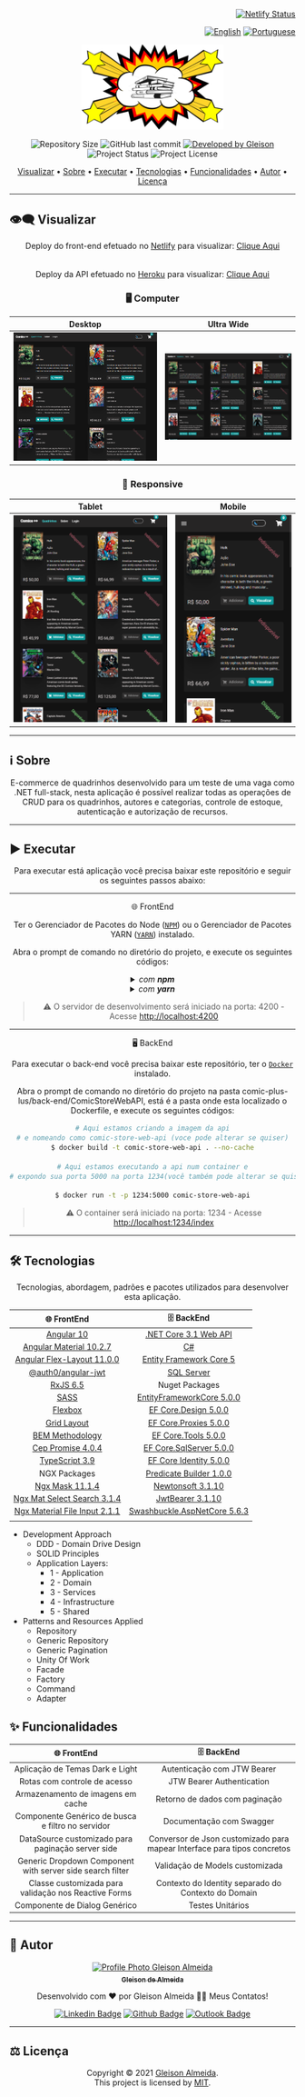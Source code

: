 <div align="right">

[![Netlify Status](https://api.netlify.com/api/v1/badges/1fa15619-9ade-473e-9196-b53a0a03780c/deploy-status)](https://app.netlify.com/sites/comics-plus-plus/deploys)

</div>

<div align="right">

[![English](https://www.countryflags.io/us/flat/32.png)](README.md) [![Portuguese](https://www.countryflags.io/br/flat/32.png)](README-PT.md)

</div>

</div>

<p align="center">
  <img alt="Comics ++" src="./front-end/.github/logo.png" width="250px"/>
</p>

<p align="center"> 
  <img alt="Repository Size" src="https://img.shields.io/github/repo-size/gleisonkz/comics-plus-plus?color=3498db&style=for-the-badge&label=Tamanho%20repositorio">
  
  <img alt="GitHub last commit" src="https://img.shields.io/github/last-commit/gleisonkz/comics-plus-plus?color=3498db&style=for-the-badge&label=Ultimo%20Commit">     
  <a href="https://github.com/gleisonkz">
    <img alt="Developed by Gleison" src="https://img.shields.io/badge/Desenvolvedor-Gleison-%3498db?color=3498db&style=for-the-badge&">
  </a>    
  <img alt="Project Status" src="https://img.shields.io/badge/Status-In Progress-%3498db?color=BDB76B&style=for-the-badge&">
  <img alt="Project License" src="https://img.shields.io/apm/l/vim-mode?style=for-the-badge&label=Licen%C3%A7a&color=3498db"/>
</p>

<p align="center">
 <a href="#eye_speech_bubble-visualizar">Visualizar</a> •
 <a href="#information_source-sobre">Sobre</a> •
 <a href="#arrow_forward-executar">Executar</a> •
 <a href="#hammer_and_wrench-tecnologias">Tecnologias</a> • 
 <a href="#sparkles-funcionalidades">Funcionalidades</a> •
 <a href="#boy-autor">Autor</a> •
 <a href="#balance_scale-licença">Licença</a>
</p>

---

## :eye_speech_bubble: **Visualizar**

<div align="center">

Deploy do front-end efetuado no [Netlify](https://www.netlify.com/) para visualizar: [Clique Aqui](https://comics-plus-plus.netlify.app/)

######

Deploy da API efetuado no [Heroku](https://www.heroku.com/) para visualizar: [Clique Aqui](https://kz-comic-store.herokuapp.com/index.html)

### :desktop_computer: Computer

|                                        Desktop                                        |                                        Ultra Wide                                        |
| :-----------------------------------------------------------------------------------: | :--------------------------------------------------------------------------------------: |
| <kbd><img src="./front-end/.github/previews/desktop-preview.png" alt="Tablet"/></kbd> | <kbd><img src="./front-end/.github/previews/ultra-wide-preview.png" alt="Mobile"/></kbd> |

### :iphone: Responsive

|                                        Tablet                                        |                                        Mobile                                        |
| :----------------------------------------------------------------------------------: | :----------------------------------------------------------------------------------: |
| <kbd><img src="./front-end/.github/previews/tablet-preview.png" alt="Tablet"/></kbd> | <kbd><img src="./front-end/.github/previews/mobile-preview.png" alt="Mobile"/></kbd> |

</div>
  
---
## :information_source: Sobre

<div align="center">

E-commerce de quadrinhos desenvolvido para um teste de uma vaga como .NET full-stack, nesta aplicação é possível realizar todas as operações de CRUD para os quadrinhos, autores e categorias, controle de estoque, autenticação e autorização de recursos.

</div>

---

## :arrow_forward: **Executar**

<div align="center">

Para executar está aplicação você precisa baixar este repositório e seguir os seguintes passos abaixo:

---

🌐 FrontEnd

Ter o Gerenciador de Pacotes do Node ([`NPM`](https://www.npmjs.com/get-npm)) ou o Gerenciador de Pacotes YARN ([`YARN`](https://yarnpkg.com/getting-started)) instalado.

Abra o prompt de comando no diretório do projeto, e execute os seguintes códigos:

<details>
  <summary><i>com <b>npm</b></i></summary>
  
  ```bash
  # Instalar dependências
  $ npm install ou npm i

# Iniciar o servidor de desenvolvimento

$ ng serve --open ou ng s -o

````

</details>

<details>
<summary><i>com <b>yarn</b></i></summary>

```bash
# Instalar dependências
$ yarn install

# Iniciar o servidor de desenvolvimento
$ ng serve --open ou ng s -o

````

</details>

> ⚠️ O servidor de desenvolvimento será iniciado na porta: 4200 - Acesse <http://localhost:4200>

</div>

---

<div align="center">

🖥 BackEnd

Para executar o back-end você precisa baixar este repositório, ter o [`Docker`](https://docs.docker.com/get-docker/) instalado.

Abra o prompt de comando no diretório do projeto na pasta comic-plus-lus/back-end/ComicStoreWebAPI, está é a pasta onde esta localizado o Dockerfile, e execute os seguintes códigos:

```bash
# Aqui estamos criando a imagem da api
# e nomeando como comic-store-web-api (voce pode alterar se quiser)
$ docker build -t comic-store-web-api . --no-cache

# Aqui estamos executando a api num container e
# expondo sua porta 5000 na porta 1234(você também pode alterar se quiser)

$ docker run -t -p 1234:5000 comic-store-web-api

```

> ⚠️ O container será iniciado na porta: 1234 - Acesse <http://localhost:1234/index>

</div>

---

## :hammer_and_wrench: **Tecnologias**

<div align="center">

Tecnologias, abordagem, padrões e pacotes utilizados para desenvolver esta aplicação.

|                            :globe_with_meridians: FrontEnd                             |                                                     :file_cabinet: BackEnd                                                     |
| :------------------------------------------------------------------------------------: | :----------------------------------------------------------------------------------------------------------------------------: |
|                           [Angular 10](https://angular.io/)                            |                                 [.NET Core 3.1 Web API](https://dotnet.microsoft.com/download)                                 |
|                [Angular Material 10.2.7](https://material.angular.io/)                 |                                     [C#](https://docs.microsoft.com/en-us/dotnet/csharp/)                                      |
|    [Angular Flex-Layout 11.0.0](https://www.npmjs.com/package/@angular/flex-layout)    |                              [Entity Framework Core 5](https://docs.microsoft.com/en-us/ef/core/)                              |
|         [@auth0/angular-jwt](https://www.npmjs.com/package/@auth0/angular-jwt)         |                      [SQL Server](https://docs.microsoft.com/en-us/sql/sql-server/?view=sql-server-ver15)                      |
|              [RxJS 6.5](https://rxjs-dev.firebaseapp.com/guide/overview)               |                                                         Nuget Packages                                                         |
|                             [SASS](https://sass-lang.com/)                             |         [EntityFrameworkCore 5.0.0](https://www.nuget.org/packages/Microsoft.EntityFrameworkCore/5.0.0?_src=template)          |
|               [Flexbox](https://www.w3schools.com/css/css3_flexbox.asp)                |        [EF Core.Design 5.0.0](https://www.nuget.org/packages/Microsoft.EntityFrameworkCore.Design/5.0.0?_src=template)         |
|               [Grid Layout](https://www.w3schools.com/css/css_grid.asp)                |       [EF Core.Proxies 5.0.0](https://www.nuget.org/packages/Microsoft.EntityFrameworkCore.Proxies/5.0.0?_src=template)        |
|                      [BEM Methodology](http://getbem.com/naming/)                      |         [EF Core.Tools 5.0.0](https://www.nuget.org/packages/Microsoft.EntityFrameworkCore.Tools/5.0.0?_src=template)          |
|            [Cep Promise 4.0.4 ](https://www.npmjs.com/package/cep-promise)             |            [EF Core.SqlServer 5.0.0](https://www.nuget.org/packages/Microsoft.EntityFrameworkCore.SqlServer/5.0.0)             |
|                   [TypeScript 3.9](https://www.typescriptlang.org/)                    | [EF Core Identity 5.0.0](https://www.nuget.org/packages/Microsoft.AspNetCore.Identity.EntityFrameworkCore/5.0.0?_src=template) |
|                                      NGX Packages                                      |                          [Predicate Builder 1.0.0](https://www.nuget.org/packages/PredicateBuilder/)                           |
|               [Ngx Mask 11.1.4](https://www.npmjs.com/package/ngx-mask)                |        [Newtonsoft 3.1.10](https://www.nuget.org/packages/Microsoft.AspNetCore.Mvc.NewtonsoftJson/3.1.10?_src=template)        |
|   [Ngx Mat Select Search 3.1.4](https://www.npmjs.com/package/ngx-mat-select-search)   |     [JwtBearer 3.1.10](https://www.nuget.org/packages/Microsoft.AspNetCore.Authentication.JwtBearer/3.1.10?_src=template)      |
| [Ngx Material File Input 2.1.1](https://www.npmjs.com/package/ngx-material-file-input) |           [Swashbuckle.AspNetCore 5.6.3](https://www.nuget.org/packages/Swashbuckle.AspNetCore/5.6.3?_src=template)            |
|                                                                                        |                                                                                                                                |

</div>

- Development Approach
  - DDD - Domain Drive Design
  - SOLID Principles
  - Application Layers:
    - 1 - Application
    - 2 - Domain
    - 3 - Services
    - 4 - Infrastructure
    - 5 - Shared
- Patterns and Resources Applied
  - Repository
  - Generic Repository
  - Generic Pagination
  - Unity Of Work
  - Facade
  - Factory
  - Command
  - Adapter

## :sparkles: **Funcionalidades**

|              :globe_with_meridians: FrontEnd              |                          :file_cabinet: BackEnd                          |
| :-------------------------------------------------------: | :----------------------------------------------------------------------: |
|              Aplicação de Temas Dark e Light              |                       Autenticação com JTW Bearer                        |
|               Rotas com controle de acesso                |                        JTW Bearer Authentication                         |
|             Armazenamento de imagens em cache             |                      Retorno de dados com paginação                      |
|     Componente Genérico de busca e filtro no servidor     |                         Documentação com Swagger                         |
|   DataSource<T> customizado para paginação server side    | Conversor de Json customizado para mapear Interface para tipos concretos |
| Generic Dropdown Component with server side search filter |                     Validação de Models customizada                      |
|   Classe customizada para validação nos Reactive Forms    |           Contexto do Identity separado do Contexto do Domain            |
|               Componente de Dialog Genérico               |                             Testes Unitários                             |

---

## :boy: **Autor**

<div align="center">

<a href="https://github.com/gleisonkz">
 <img src="https://avatars1.githubusercontent.com/u/9919?s=200&v=4" width="100px;" alt="Profile Photo Gleison Almeida"/>
 <br/>
 <sub><b>Gleison de Almeida</b></sub>
</a>

Desenvolvido com ❤️ por Gleison Almeida 👋🏽 Meus Contatos!

[![Linkedin Badge](https://img.shields.io/badge/-Gleison-blue?style=flat-square&logo=Linkedin&logoColor=white)](https://www.linkedin.com/in/gleison-ribeiro-a65257119)
[![Github Badge](https://img.shields.io/badge/-Gleison-000?style=flat-square&logo=Github&logoColor=white)](https://github.com/gleisonkz)
[![Outlook Badge](https://img.shields.io/badge/-Gleison-0078d4?style=flat-square&logo=microsoft-outlook&logoColor=white)](mailto:gleisonsubzerokz@gmail.com)

</div>

---

## :balance_scale: **Licença**

<div align="center">

Copyright © 2021 [Gleison Almeida](https://github.com/gleisonkz).<br />
This project is licensed by [MIT](./LICENSE).

</div>
